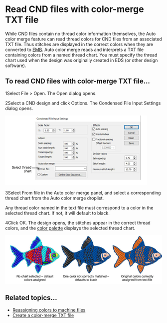 # Read CND files with color-merge TXT file

While CND files contain no thread color information themselves, the Auto color merge feature can read thread colors for CND files from an associated TXT file. Thus stitches are displayed in the correct colors when they are converted to [EMB](../../glossary/glossary). Auto color merge reads and interprets a TXT file containing colors from a named thread chart. You must specify the thread chart used when the design was originally created in EDS (or other design software).

## To read CND files with color-merge TXT file...

1Select File > Open. The Open dialog opens.

2Select a CND design and click Options. The Condensed File Input Settings dialog opens.

![CondensedFileInputSettings00064.png](assets/CondensedFileInputSettings00064.png)

3Select From file in the Auto color merge panel, and select a corresponding thread chart from the Auto color merge droplist.

Any thread color named in the text file must correspond to a color in the selected thread chart. If not, it will default to black.

4Click OK. The design opens, the stitches appear in the correct thread colors, and the [color palette](../../glossary/glossary) displays the selected thread chart.

![convert00067.png](assets/convert00067.png)

## Related topics...

- [Reassigning colors to machine files](Reassigning_colors_to_machine_files)
- [Create a color-merge TXT file](Create_a_color-merge_TXT_file)

